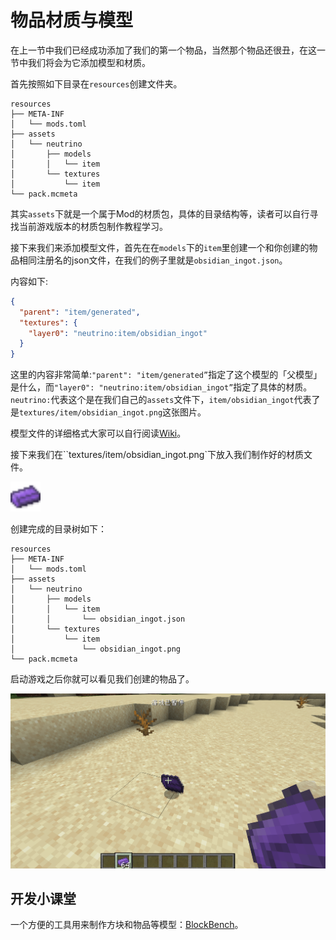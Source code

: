 # 物品材质与模型

在上一节中我们已经成功添加了我们的第一个物品，当然那个物品还很丑，在这一节中我们将会为它添加模型和材质。

首先按照如下目录在`resources`创建文件夹。

```
resources
├── META-INF
│   └── mods.toml
├── assets
│   └── neutrino
│       ├── models
│       │   └── item
│       └── textures
│           └── item
└── pack.mcmeta
```

其实`assets`下就是一个属于Mod的材质包，具体的目录结构等，读者可以自行寻找当前游戏版本的材质包制作教程学习。

接下来我们来添加模型文件，首先在在`models`下的`item`里创建一个和你创建的物品相同注册名的json文件，在我们的例子里就是`obsidian_ingot.json`。

内容如下:

```json
{
  "parent": "item/generated",
  "textures": {
    "layer0": "neutrino:item/obsidian_ingot"
  }
}
```

这里的内容非常简单:`"parent": "item/generated”`指定了这个模型的「父模型」是什么，而`"layer0": "neutrino:item/obsidian_ingot”`指定了具体的材质。`neutrino:`代表这个是在我们自己的`assets`文件下，`item/obsidian_ingot`代表了是`textures/item/obsidian_ingot.png`这张图片。

模型文件的详细格式大家可以自行阅读[Wiki]([https://minecraft-zh.gamepedia.com/index.php?title=%E6%A8%A1%E5%9E%8B&variant=zh](https://minecraft-zh.gamepedia.com/index.php?title=模型&variant=zh))。

接下来我们在``textures/item/obsidian_ingot.png`下放入我们制作好的材质文件。

<img src="./modelandtextures.assets/obsidian_ingot.png" style="zoom:300%;" />

创建完成的目录树如下：

```
resources
├── META-INF
│   └── mods.toml
├── assets
│   └── neutrino
│       ├── models
│       │   └── item
│       │       └── obsidian_ingot.json
│       └── textures
│           └── item
│               └── obsidian_ingot.png
└── pack.mcmeta

```

启动游戏之后你就可以看见我们创建的物品了。

![image-20200427113433338](modelandtextures.assets/image-20200427113433338.png)

## 开发小课堂

一个方便的工具用来制作方块和物品等模型：[BlockBench](https://blockbench.net/)。